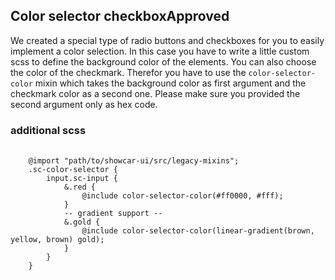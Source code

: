 <h2>Color selector checkbox<span class="status approved">Approved</span></h2>

We created a special type of radio buttons and checkboxes for you to easily implement a color selection. In this case you have to write a little custom scss to define the background color of the elements. You can also choose the color of the checkmark. Therefor you have to use the `color-selector-color` mixin which takes the background color as first argument and the checkmark color as a second one. Please make sure you provided the second argument only as hex code.

### additional scss

<pre>
    <code class="css">
    @import "path/to/showcar-ui/src/legacy-mixins";
    .sc-color-selector {
        input.sc-input {
            &.red {
                @include color-selector-color(#ff0000, #fff);
            }
            -- gradient support --
            &.gold {
                @include color-selector-color(linear-gradient(brown, yellow, brown) gold);
            }
        }
    }
    </code>
</pre>

<style>
.sc-color-selector input.red+label:before{background:#d91a2a;background-position:50% 50%}.sc-color-selector input.red:checked+label:before{background:url(data:image/svg+xml;charset=US-ASCII,%3Csvg%20xmlns%3D%22http%3A%2F%2Fwww.w3.org%2F2000%2Fsvg%22%20height%3D%2226%22%20viewBox%3D%220%200%2026%2026%22%20width%3D%2226%22%3E%3Cstyle%20id%3D%22style3%22%20type%3D%22text%2Fcss%22%3E.st0%7Bfill%3A%23fff%3B%7D%3C%2Fstyle%3E%3Cpath%20id%3D%22polygon7%22%20class%3D%22st0%22%20d%3D%22M18.8%206.8l-7.9%207.8-3.8-3.7L5%2013l6%206L21%209z%22%2F%3E%3C%2Fsvg%3E),#d91a2a;background-position:50% 50%}
.sc-color-selector input.red[type=radio]:checked+label:before{background:url(data:image/svg+xml;charset=US-ASCII,%3Csvg%20xmlns%3D%22http%3A%2F%2Fwww.w3.org%2F2000%2Fsvg%22%20viewBox%3D%220%200%2026%2026%22%20enable-background%3D%22new%200%200%2026%2026%22%3E%3Cstyle%20type%3D%22text%2Fcss%22%3E.st0%7Bfill-rule%3Aevenodd%3Bclip-rule%3Aevenodd%3Bfill%3A%23fff%3B%7D%3C%2Fstyle%3E%3Ccircle%20cy%3D%2213%22%20cx%3D%2213%22%20r%3D%225%22%20class%3D%22st0%22%2F%3E%3C%2Fsvg%3E),#d91a2a;background-position:50% 50%}
.sc-color-selector input.yellow+label:before{background:#f7c81e;background-position:50% 50%}.sc-color-selector input.yellow:checked+label:before{background:url(data:image/svg+xml;charset=US-ASCII,%3Csvg%20xmlns%3D%22http%3A%2F%2Fwww.w3.org%2F2000%2Fsvg%22%20height%3D%2226%22%20viewBox%3D%220%200%2026%2026%22%20width%3D%2226%22%3E%3Cstyle%20id%3D%22style3%22%20type%3D%22text%2Fcss%22%3E.st0%7Bfill%3A%23333333%3B%7D%3C%2Fstyle%3E%3Cpath%20id%3D%22polygon7%22%20class%3D%22st0%22%20d%3D%22M18.8%206.8l-7.9%207.8-3.8-3.7L5%2013l6%206L21%209z%22%2F%3E%3C%2Fsvg%3E),#f7c81e;background-position:50% 50%}
.sc-color-selector input.yellow[type=radio]:checked+label:before{background:url(data:image/svg+xml;charset=US-ASCII,%3Csvg%20xmlns%3D%22http%3A%2F%2Fwww.w3.org%2F2000%2Fsvg%22%20viewBox%3D%220%200%2026%2026%22%20enable-background%3D%22new%200%200%2026%2026%22%3E%3Cstyle%20type%3D%22text%2Fcss%22%3E.st0%7Bfill-rule%3Aevenodd%3Bclip-rule%3Aevenodd%3Bfill%3A%23333333%3B%7D%3C%2Fstyle%3E%3Ccircle%20cy%3D%2213%22%20cx%3D%2213%22%20r%3D%225%22%20class%3D%22st0%22%2F%3E%3C%2Fsvg%3E),#f7c81e;background-position:50% 50%}
.sc-color-selector input.green+label:before{background:#38a614;background-position:50% 50%}.sc-color-selector input.green:checked+label:before{background:url(data:image/svg+xml;charset=US-ASCII,%3Csvg%20xmlns%3D%22http%3A%2F%2Fwww.w3.org%2F2000%2Fsvg%22%20height%3D%2226%22%20viewBox%3D%220%200%2026%2026%22%20width%3D%2226%22%3E%3Cstyle%20id%3D%22style3%22%20type%3D%22text%2Fcss%22%3E.st0%7Bfill%3A%23fff%3B%7D%3C%2Fstyle%3E%3Cpath%20id%3D%22polygon7%22%20class%3D%22st0%22%20d%3D%22M18.8%206.8l-7.9%207.8-3.8-3.7L5%2013l6%206L21%209z%22%2F%3E%3C%2Fsvg%3E),#38a614;background-position:50% 50%}
.sc-color-selector input.green[type=radio]:checked+label:before{background:url(data:image/svg+xml;charset=US-ASCII,%3Csvg%20xmlns%3D%22http%3A%2F%2Fwww.w3.org%2F2000%2Fsvg%22%20viewBox%3D%220%200%2026%2026%22%20enable-background%3D%22new%200%200%2026%2026%22%3E%3Cstyle%20type%3D%22text%2Fcss%22%3E.st0%7Bfill-rule%3Aevenodd%3Bclip-rule%3Aevenodd%3Bfill%3A%23fff%3B%7D%3C%2Fstyle%3E%3Ccircle%20cy%3D%2213%22%20cx%3D%2213%22%20r%3D%225%22%20class%3D%22st0%22%2F%3E%3C%2Fsvg%3E),#38a614;background-position:50% 50%}
.sc-color-selector input.gold+label:before{background:-webkit-linear-gradient(#f7e994,#d9a600);background:linear-gradient(#f7e994,#d9a600);background-position:50% 50%}.sc-color-selector input.gold:checked+label:before{background:url(data:image/svg+xml;charset=US-ASCII,%3Csvg%20xmlns%3D%22http%3A%2F%2Fwww.w3.org%2F2000%2Fsvg%22%20height%3D%2226%22%20viewBox%3D%220%200%2026%2026%22%20width%3D%2226%22%3E%3Cstyle%20id%3D%22style3%22%20type%3D%22text%2Fcss%22%3E.st0%7Bfill%3A%23old%3B%7D%3C%2Fstyle%3E%3Cpath%20id%3D%22polygon7%22%20class%3D%22st0%22%20d%3D%22M18.8%206.8l-7.9%207.8-3.8-3.7L5%2013l6%206L21%209z%22%2F%3E%3C%2Fsvg%3E),-webkit-linear-gradient(#f7e994,#d9a600);background:url(data:image/svg+xml;charset=US-ASCII,%3Csvg%20xmlns%3D%22http%3A%2F%2Fwww.w3.org%2F2000%2Fsvg%22%20height%3D%2226%22%20viewBox%3D%220%200%2026%2026%22%20width%3D%2226%22%3E%3Cstyle%20id%3D%22style3%22%20type%3D%22text%2Fcss%22%3E.st0%7Bfill%3A%23old%3B%7D%3C%2Fstyle%3E%3Cpath%20id%3D%22polygon7%22%20class%3D%22st0%22%20d%3D%22M18.8%206.8l-7.9%207.8-3.8-3.7L5%2013l6%206L21%209z%22%2F%3E%3C%2Fsvg%3E),linear-gradient(#f7e994,#d9a600);background-position:50% 50%}
.sc-color-selector input.gold[type=radio]:checked+label:before{background:url(data:image/svg+xml;charset=US-ASCII,%3Csvg%20xmlns%3D%22http%3A%2F%2Fwww.w3.org%2F2000%2Fsvg%22%20viewBox%3D%220%200%2026%2026%22%20enable-background%3D%22new%200%200%2026%2026%22%3E%3Cstyle%20type%3D%22text%2Fcss%22%3E.st0%7Bfill-rule%3Aevenodd%3Bclip-rule%3Aevenodd%3Bfill%3A%23old%3B%7D%3C%2Fstyle%3E%3Ccircle%20cy%3D%2213%22%20cx%3D%2213%22%20r%3D%225%22%20class%3D%22st0%22%2F%3E%3C%2Fsvg%3E),-webkit-linear-gradient(#f7e994,#d9a600);background:url(data:image/svg+xml;charset=US-ASCII,%3Csvg%20xmlns%3D%22http%3A%2F%2Fwww.w3.org%2F2000%2Fsvg%22%20viewBox%3D%220%200%2026%2026%22%20enable-background%3D%22new%200%200%2026%2026%22%3E%3Cstyle%20type%3D%22text%2Fcss%22%3E.st0%7Bfill-rule%3Aevenodd%3Bclip-rule%3Aevenodd%3Bfill%3A%23old%3B%7D%3C%2Fstyle%3E%3Ccircle%20cy%3D%2213%22%20cx%3D%2213%22%20r%3D%225%22%20class%3D%22st0%22%2F%3E%3C%2Fsvg%3E),linear-gradient(#f7e994,#d9a600);background-position:50% 50%}
.sc-color-selector input.blue+label:before{background:#0059b2;background-position:50% 50%}
.sc-color-selector input.blue:checked+label:before{background:url(data:image/svg+xml;charset=US-ASCII,%3Csvg%20xmlns%3D%22http%3A%2F%2Fwww.w3.org%2F2000%2Fsvg%22%20height%3D%2226%22%20viewBox%3D%220%200%2026%2026%22%20width%3D%2226%22%3E%3Cstyle%20id%3D%22style3%22%20type%3D%22text%2Fcss%22%3E.st0%7Bfill%3A%23fff%3B%7D%3C%2Fstyle%3E%3Cpath%20id%3D%22polygon7%22%20class%3D%22st0%22%20d%3D%22M18.8%206.8l-7.9%207.8-3.8-3.7L5%2013l6%206L21%209z%22%2F%3E%3C%2Fsvg%3E),#0059b2;background-position:50% 50%}
.sc-color-selector input.blue[type=radio]:checked+label:before{background:url(data:image/svg+xml;charset=US-ASCII,%3Csvg%20xmlns%3D%22http%3A%2F%2Fwww.w3.org%2F2000%2Fsvg%22%20viewBox%3D%220%200%2026%2026%22%20enable-background%3D%22new%200%200%2026%2026%22%3E%3Cstyle%20type%3D%22text%2Fcss%22%3E.st0%7Bfill-rule%3Aevenodd%3Bclip-rule%3Aevenodd%3Bfill%3A%23fff%3B%7D%3C%2Fstyle%3E%3Ccircle%20cy%3D%2213%22%20cx%3D%2213%22%20r%3D%225%22%20class%3D%22st0%22%2F%3E%3C%2Fsvg%3E),#0059b2;background-position:50% 50%}
.sc-color-selector input.orange+label:before{background:#ff7500;background-position:50% 50%}
.sc-color-selector input.orange:checked+label:before{background:url(data:image/svg+xml;charset=US-ASCII,%3Csvg%20xmlns%3D%22http%3A%2F%2Fwww.w3.org%2F2000%2Fsvg%22%20height%3D%2226%22%20viewBox%3D%220%200%2026%2026%22%20width%3D%2226%22%3E%3Cstyle%20id%3D%22style3%22%20type%3D%22text%2Fcss%22%3E.st0%7Bfill%3A%23fff%3B%7D%3C%2Fstyle%3E%3Cpath%20id%3D%22polygon7%22%20class%3D%22st0%22%20d%3D%22M18.8%206.8l-7.9%207.8-3.8-3.7L5%2013l6%206L21%209z%22%2F%3E%3C%2Fsvg%3E),#ff7500;background-position:50% 50%}
.sc-color-selector input.orange[type=radio]:checked+label:before{background:url(data:image/svg+xml;charset=US-ASCII,%3Csvg%20xmlns%3D%22http%3A%2F%2Fwww.w3.org%2F2000%2Fsvg%22%20viewBox%3D%220%200%2026%2026%22%20enable-background%3D%22new%200%200%2026%2026%22%3E%3Cstyle%20type%3D%22text%2Fcss%22%3E.st0%7Bfill-rule%3Aevenodd%3Bclip-rule%3Aevenodd%3Bfill%3A%23fff%3B%7D%3C%2Fstyle%3E%3Ccircle%20cy%3D%2213%22%20cx%3D%2213%22%20r%3D%225%22%20class%3D%22st0%22%2F%3E%3C%2Fsvg%3E),#ff7500;background-position:50% 50%}
.sc-color-selector input.other+label:before{background:url(data:image/svg+xml;base64,PHN2ZyBpZD0iRWJlbmVfMSIgeG1sbnM9Imh0dHA6Ly93d3cudzMub3JnLzIwMDAvc3ZnIiB3aWR0aD0iMzAiIGhlaWdodD0iMzAiIHZpZXdCb3g9IjAgMCAzMCAzMCI+PHN0eWxlPjwhW0NEQVRBWw0KCS5zdDB7ZmlsbDpub25lO3N0cm9rZTojQzZDNkM2O3N0cm9rZS1taXRlcmxpbWl0OjEwO30NCl1dPjwvc3R5bGU+PHBhdGggZD0iTTAgMGgzMHYzMEgweiIvPjxwYXRoIGNsYXNzPSJzdDAiIGQ9Ik0tNDAgNDBsNTAtNTBNLTMwIDQwbDUwLTUwTS0yMCA0MGw1MC01ME0tMTAgNDBsNTAtNTBNMCA0MGw1MC01ME0xMCA0MGw1MC01ME0yMCA0MGw1MC01MCIvPjwvc3ZnPg==);background-position:50% 50%}
.sc-color-selector input.other:checked+label:before{background:url(data:image/svg+xml;charset=US-ASCII,%3Csvg%20xmlns%3D%22http%3A%2F%2Fwww.w3.org%2F2000%2Fsvg%22%20height%3D%2226%22%20viewBox%3D%220%200%2026%2026%22%20width%3D%2226%22%3E%3Cstyle%20id%3D%22style3%22%20type%3D%22text%2Fcss%22%3E.st0%7Bfill%3A%23fff%3B%7D%3C%2Fstyle%3E%3Cpath%20id%3D%22polygon7%22%20class%3D%22st0%22%20d%3D%22M18.8%206.8l-7.9%207.8-3.8-3.7L5%2013l6%206L21%209z%22%2F%3E%3C%2Fsvg%3E),url(data:image/svg+xml;base64,PHN2ZyBpZD0iRWJlbmVfMSIgeG1sbnM9Imh0dHA6Ly93d3cudzMub3JnLzIwMDAvc3ZnIiB3aWR0aD0iMzAiIGhlaWdodD0iMzAiIHZpZXdCb3g9IjAgMCAzMCAzMCI+PHN0eWxlPjwhW0NEQVRBWw0KCS5zdDB7ZmlsbDpub25lO3N0cm9rZTojQzZDNkM2O3N0cm9rZS1taXRlcmxpbWl0OjEwO30NCl1dPjwvc3R5bGU+PHBhdGggZD0iTTAgMGgzMHYzMEgweiIvPjxwYXRoIGNsYXNzPSJzdDAiIGQ9Ik0tNDAgNDBsNTAtNTBNLTMwIDQwbDUwLTUwTS0yMCA0MGw1MC01ME0tMTAgNDBsNTAtNTBNMCA0MGw1MC01ME0xMCA0MGw1MC01ME0yMCA0MGw1MC01MCIvPjwvc3ZnPg==);background-position:50% 50%}
.sc-color-selector input.other[type=radio]:checked+label:before{background:url(data:image/svg+xml;charset=US-ASCII,%3Csvg%20xmlns%3D%22http%3A%2F%2Fwww.w3.org%2F2000%2Fsvg%22%20viewBox%3D%220%200%2026%2026%22%20enable-background%3D%22new%200%200%2026%2026%22%3E%3Cstyle%20type%3D%22text%2Fcss%22%3E.st0%7Bfill-rule%3Aevenodd%3Bclip-rule%3Aevenodd%3Bfill%3A%23fff%3B%7D%3C%2Fstyle%3E%3Ccircle%20cy%3D%2213%22%20cx%3D%2213%22%20r%3D%225%22%20class%3D%22st0%22%2F%3E%3C%2Fsvg%3E),url(data:image/svg+xml;base64,PHN2ZyBpZD0iRWJlbmVfMSIgeG1sbnM9Imh0dHA6Ly93d3cudzMub3JnLzIwMDAvc3ZnIiB3aWR0aD0iMzAiIGhlaWdodD0iMzAiIHZpZXdCb3g9IjAgMCAzMCAzMCI+PHN0eWxlPjwhW0NEQVRBWw0KCS5zdDB7ZmlsbDpub25lO3N0cm9rZTojQzZDNkM2O3N0cm9rZS1taXRlcmxpbWl0OjEwO30NCl1dPjwvc3R5bGU+PHBhdGggZD0iTTAgMGgzMHYzMEgweiIvPjxwYXRoIGNsYXNzPSJzdDAiIGQ9Ik0tNDAgNDBsNTAtNTBNLTMwIDQwbDUwLTUwTS0yMCA0MGw1MC01ME0tMTAgNDBsNTAtNTBNMCA0MGw1MC01ME0xMCA0MGw1MC01ME0yMCA0MGw1MC01MCIvPjwvc3ZnPg==);background-position:50% 50%}
</style>
